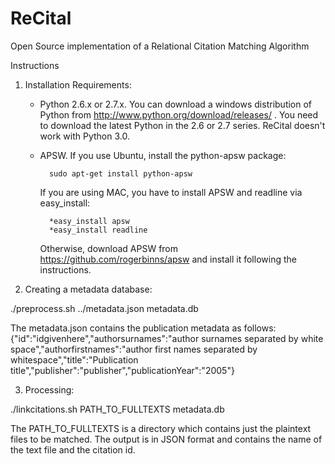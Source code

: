 # ReCital
Open Source implementation of a Relational Citation Matching Algorithm

Instructions

1. Installation
   Requirements: 
   * Python 2.6.x or 2.7.x. You can download a windows distribution of Python from http://www.python.org/download/releases/ .
   You need to download the latest Python in the 2.6 or 2.7 series. ReCital doesn't work with Python 3.0.
   * APSW. If you use Ubuntu, install the python-apsw package: 
            
           sudo apt-get install python-apsw 
     
     If you are using MAC, you have to install APSW and readline via easy_install:

           *easy_install apsw
           *easy_install readline
     
     Otherwise, download APSW from https://github.com/rogerbinns/apsw and install it following the instructions.

2. Creating a metadata database:

./preprocess.sh ../metadata.json metadata.db

The metadata.json contains the publication metadata as follows:
{"id":"idgivenhere","authorsurnames":"author surnames separated by white space","authorfirstnames":"author first names separated by whitespace","title":"Publication title","publisher":"publisher","publicationYear":"2005"}

3. Processing:

./linkcitations.sh PATH_TO_FULLTEXTS metadata.db

The PATH_TO_FULLTEXTS is a directory which contains just the plaintext files to be matched.
The output is in JSON format and contains the name of the text file and the citation id.

